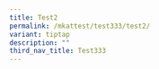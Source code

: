 ```yaml
---
title: Test2
permalink: /mkattest/test333/test2/
variant: tiptap
description: ""
third_nav_title: Test333
---
```

